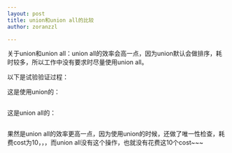 ```yaml
---
layout: post
title: union和union all的比较
author: zoranzzl

---
```



关于union和union all：union all的效率会高一点，因为union默认会做排序，耗时较多，所以工作中没有要求时尽量使用union all。

以下是试验验证过程：

这是使用union的：

![]()

这是union all的：

![]()


果然是union all的效率更高一点，因为使用union的时候，还做了唯一性检查，耗费cost为10，，，而union all没有这个操作，也就没有花费这10个cost~~~
